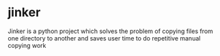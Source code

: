 # jinker

Jinker is a python project which solves the problem of copying files from one directory to another and saves user time to do repetitive manual copying work

